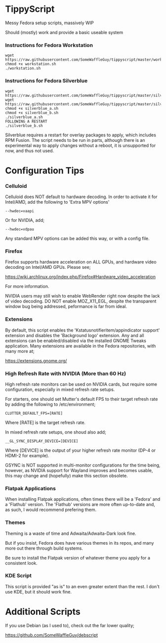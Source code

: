 # TippyScript
Messy Fedora setup scripts, massively WIP

Should (mostly) work and provide a basic useable system

### Instructions for Fedora Workstation

```
wget https://raw.githubusercontent.com/SomeWaffleGuy/tippyscript/master/workstation.sh
chmod +x workstation.sh
./workstation.sh
```

### Instructions for Fedora Silverblue

```
wget https://raw.githubusercontent.com/SomeWaffleGuy/tippyscript/master/silverblue_a.sh
wget https://raw.githubusercontent.com/SomeWaffleGuy/tippyscript/master/silverblue_b.sh
chmod +x silverblue_a.sh
chmod +x silverblue_b.sh
./silverblue_a.sh
FOLLOWING A RESTART
./silverblue_b.sh
```

Silverblue requires a restart for overlay packages to apply, which includes RPM Fusion. The script needs to be run in parts, although there is an experimental way to apply changes without a reboot, it is unsupported for now, and thus not used.

# Configuration Tips
### Celluloid

Celluloid does NOT default to hardware decoding. In order to activate it for Intel/AMD, add the following to 'Extra MPV options'

```
--hwdec=vaapi
```

Or for NVIDIA, add;

```
--hwdec=vdpau
```

Any standard MPV options can be added this way, or with a config file.

### Firefox

Firefox supports hardware acceleration on ALL GPUs, and hardware video decoding on Intel/AMD GPUs. Please see;

https://wiki.archlinux.org/index.php/Firefox#Hardware_video_acceleration

For more information.

NVIDIA users may still wish to enable WebRender right now despite the lack of video decoding. DO NOT enable MOZ_X11_EGL, despite the transparent window bug being addressed, peformance is far from ideal.

### Extensions

By default, this script enables the 'Kstatusnotifieritem/appindicator support' extension and disables the 'Background logo' extension. Any and all extensions can be enabled/disabled via the installed GNOME Tweaks application. Many extensions are available in the Fedora repositories, with many more at;

https://extensions.gnome.org/

### High Refresh Rate with NVIDIA (More than 60 Hz)

High refresh rate monitors can be used on NVIDIA cards, but require some configuration, especially in mixed refresh rate setups.

For starters, one should set Mutter's default FPS to their target refresh rate by adding the following to /etc/environment;
```
CLUTTER_DEFAULT_FPS=[RATE]
```

Where [RATE] is the target refresh rate.

In mixed refresh rate setups, one shoud also add;
```
__GL_SYNC_DISPLAY_DEVICE=[DEVICE]
```

Where [DEVICE] is the output of your higher refresh rate monitor (DP-4 or HDMI-2 for example).

GSYNC is NOT supported in multi-monitor configurations for the time being, however, as NVIDIA support for Wayland improves and becomes usable, this may change and (hopefully) make this section obsolete.

### Flatpak Applications

When installing Flatpak applications, often times there will be a 'Fedora' and a 'Flathub' version. The 'Flathub' versions are more often up-to-date and, as such, I would recommend prefering them.

### Themes

Theming is a waste of time and Adwaita/Adwaita-Dark look fine.

But if you insist, Fedora does have various themes in its repos, and many more out there through build systems.

Be sure to install the Flatpak version of whatever theme you apply for a consistent look.

### KDE Script

This script is provided "as is" to an even greater extent than the rest. I don't use KDE, but it should work fine.

# Additional Scripts
If you use Debian (as I used to), check out the far lower quality;

https://github.com/SomeWaffleGuy/debscript
